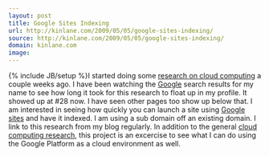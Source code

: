 ```yaml
---
layout: post
title: Google Sites Indexing
url: http://kinlane.com/2009/05/05/google-sites-indexing/
source: http://kinlane.com/2009/05/05/google-sites-indexing/
domain: kinlane.com
image: 
---
```

{% include JB/setup %}I started doing some <a href="http://cloud.kinlane.com">research on cloud computing</a> a couple weeks ago. I have been watching the <a class="zem_slink" title="Google" rel="homepage" href="http://google.com">Google</a> search results for my name to see how long it took for this research to float up in my profile. It showed up at #28 now. I have seen other pages too show up below that. I am interested in seeing how quickly you can launch a site using <a class="zem_slink" title="Google Sites" rel="homepage" href="http://sites.google.com">Google sites</a> and have it indexed. I am using a sub domain off an existing domain. I link to this research from my blog regularly. In addition to the general <a href="http://cloud.kinlane.com">cloud computing research</a>, this project is an excercise to see what I can do using the Google Platform as a cloud environment as well.